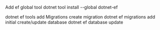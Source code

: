 Add ef global tool
dotnet tool install --global dotnet-ef

dotnet ef tools add
Migrations
create migration
dotnet ef migrations add initial
create/update database
dotnet ef database update